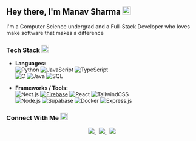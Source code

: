 ## Hey there, I'm Manav Sharma <img src="https://raw.githubusercontent.com/Tarikul-Islam-Anik/Animated-Fluent-Emojis/master/Emojis/Hand%20gestures/Waving%20Hand.png" alt="Waving Hand" width="22" height="22" />

<!-- Small intro -->
I'm a Computer Science undergrad and a Full-Stack Developer who loves make software that makes a difference

</div>

### Tech Stack <img src="https://raw.githubusercontent.com/Tarikul-Islam-Anik/Animated-Fluent-Emojis/master/Emojis/Travel%20and%20places/Rocket.png" alt="Rocket" width="20" height="20" />

- **Languages:**  
  ![Python](https://img.shields.io/badge/-Python-3776AB?style=flat&logo=python&logoColor=white) 
  ![JavaScript](https://img.shields.io/badge/-JavaScript-F7DF1E?style=flat&logo=javascript&logoColor=black)
  ![TypeScript](https://img.shields.io/badge/-TypeScript-3178C6?style=flat&logo=typescript&logoColor=white)  
  ![C](https://img.shields.io/badge/-C-00599C?style=flat&logo=c&logoColor=white)
  ![Java](https://img.shields.io/badge/-Java-007396?style=flat&logo=java&logoColor=white)
  ![SQL](https://img.shields.io/badge/-SQL-4479A1?style=flat&logo=mysql&logoColor=white)

- **Frameworks / Tools:**  
  ![Next.js](https://img.shields.io/badge/-Next.js-000000?style=flat&logo=next.js&logoColor=white)
  [![Firebase](https://img.shields.io/badge/Firebase-039BE5?logo=Firebase&logoColor=white)](#)
  ![React](https://img.shields.io/badge/-React-61DAFB?style=flat&logo=react&logoColor=black)
  ![TailwindCSS](https://img.shields.io/badge/-TailwindCSS-38B2AC?style=flat&logo=tailwind-css&logoColor=white)  
  ![Node.js](https://img.shields.io/badge/-Node.js-339933?style=flat&logo=node.js&logoColor=white)
  ![Supabase](https://img.shields.io/badge/-Supabase-3ECF8E?style=flat&logo=supabase&logoColor=white)
  ![Docker](https://img.shields.io/badge/-Docker-2496ED?style=flat&logo=docker&logoColor=white)
  ![Express.js](https://img.shields.io/badge/-Express.js-000000?style=flat&logo=express&logoColor=white)
  

### Connect With Me <img src="https://raw.githubusercontent.com/Tarikul-Islam-Anik/Animated-Fluent-Emojis/master/Emojis/Hand%20gestures/Folded%20Hands%20Light%20Skin%20Tone.png" alt="Folded Hands Light Skin Tone" width="20" height="20" />

<div align="center">



<a href="https://manav-dev.web.app" target="_blank">
  <img src="https://img.shields.io/badge/website-000000?style=for-the-badge&logo=About.me&logoColor=white" />
</a>
&nbsp;
<a href="https://www.linkedin.com/in/manav-sharma0/" target="_blank">
  <img src="https://img.shields.io/badge/LinkedIn-0077B5?style=for-the-badge&logo=linkedin&logoColor=white" />
</a>
&nbsp;
<a href="mailto:maanav.vashist@gmail.com">
  <img src="https://img.shields.io/badge/Gmail-D14836?style=for-the-badge&logo=gmail&logoColor=white" />
</a>

</div>


<!-- ![Manav's GitHub stats](https://github-readme-stats.vercel.app/api?username=octomaanav&show_icons=true&theme=tokyonight) -->

